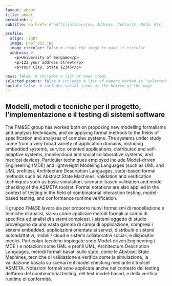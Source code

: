 ```yaml
---
layout: about
title: about
permalink: /
subtitle: <a href='#'>Affiliations</a>. Address. Contacts. Moto. Etc.

profile:
  align: right
  image: prof_pic.jpg
  image_circular: false # crops the image to make it circular
  address: >
    <p>University of Bergamo</p>
    <p>123 your address street</p>
    <p>Your City, State 12345</p>

news: false  # includes a list of news items
selected_papers: false # includes a list of papers marked as "selected={true}"
social: false  # includes social icons at the bottom of the page
---
```


<!---Write your biography here. Tell the world about yourself. Link to your favorite [subreddit](http://reddit.com). You can put a picture in, too. The code is already in, just name your picture `prof_pic.jpg` and put it in the `img/` folder.

Put your address / P.O. box / other info right below your picture. You can also disable any these elements by editing `profile` property of the YAML header of your `_pages/about.md`. Edit `_bibliography/papers.bib` and Jekyll will render your [publications page](/al-folio/publications/) automatically.

Link to your social media connections, too. This theme is set up to use [Font Awesome icons](http://fortawesome.github.io/Font-Awesome/) and [Academicons](https://jpswalsh.github.io/academicons/), like the ones below. Add your Facebook, Twitter, LinkedIn, Google Scholar, or just disable all of them.-->

## Modelli, metodi e tecniche per il progetto, l’implementazione e il testing di sistemi software

The FM&SE group has worked both on proposing new modelling formalisms and analysis techniques, and on applying formal methods to the fields of specification and analyses of complex systems. The systems under study come from a very broad variety of application domains, including embedded systems, service-oriented applications, distributed and self-adaptive systems, mobile/cloud and social collaborative systems, and medical devices. Particular techniques employed include Model-driven Engineering (MDE) and lightweight Modeling Languages (such as UML and UML profiles), Architecture Description Languages, state-based formal methods such as Abstract State Machines, validation and verification techniques such as basic simulation, scenario-based validation and model checking of the ASMETA toolset. Formal notations are also applied in the context of testing in the field of combinatorial interaction testing, model-based testing, and conformance runtime verification.

Il gruppo FM&SE lavora sia per proporre nuovi formalismi di modellazione e tecniche di analisi, sia su come applicare metodi formali ai campi di specifica ed analisi di sistemi complessi. I sistemi oggetto di studio provengono da una vasta gamma di campi di applicazione, compresi i sistemi embedded, applicazioni orientate ai servizi, distribuiti e sistemi autoadattativi, mobili / cloud e sistemi collaborativi sociali, e dispositivi medici. Particolari tecniche impiegate sono Model-driven Engineering ( MDE ) e notazioni come UML e profili UML, Architecture Description Languages, metodi formali basati sullo stato, come le Abstract State Machines, tecniche di validazione e verifica come la simulazione, la validazione basata su scenari e il model checking mediante il toolset ASMETA. Notazioni formali sono applicate anche nel contesto del testing dell’area del combinatorial testing, del test model-based, e della verifica runtime di conformità.
